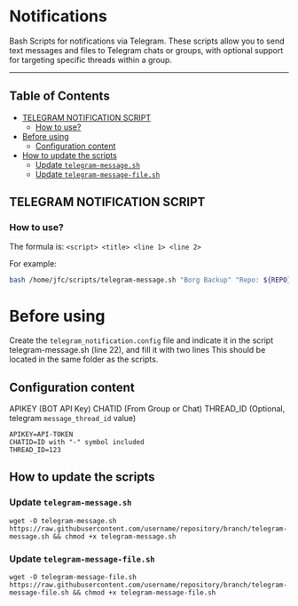 # Notifications

Bash Scripts for notifications via Telegram. These scripts allow you to send text messages and files to Telegram chats or groups, with optional support for targeting specific threads within a group.

---

## Table of Contents
- [TELEGRAM NOTIFICATION SCRIPT](#telegram-notification-script)
  - [How to use?](#how-to-use)
- [Before using](#before-using)
  - [Configuration content](#configuration-content)
- [How to update the scripts](#how-to-update-the-scripts)
  - [Update `telegram-message.sh`](#update-telegram-messagesh)
  - [Update `telegram-message-file.sh`](#update-telegram-message-filesh)

## TELEGRAM NOTIFICATION SCRIPT

### How to use?

The formula is: `<script> <title> <line 1> <line 2>`

For example:

```bash
bash /home/jfc/scripts/telegram-message.sh "Borg Backup" "Repo: ${REPO}" "Starting backup"
```

# Before using

Create the `telegram_notification.config` file and indicate it in the script telegram-message.sh (line 22), and fill it with two lines
This should be located in the same folder as the scripts.

## Configuration content
APIKEY	(BOT API Key)
CHATID	(From Group or Chat)
THREAD_ID (Optional, telegram `message_thread_id` value)
```
APIKEY=API-TOKEN
CHATID=ID with "-" symbol included
THREAD_ID=123
```

## How to update the scripts
### Update `telegram-message.sh`
``` Shell
wget -O telegram-message.sh https://raw.githubusercontent.com/username/repository/branch/telegram-message.sh && chmod +x telegram-message.sh
```
### Update `telegram-message-file.sh`
``` Shell
wget -O telegram-message-file.sh https://raw.githubusercontent.com/username/repository/branch/telegram-message-file.sh && chmod +x telegram-message-file.sh
```